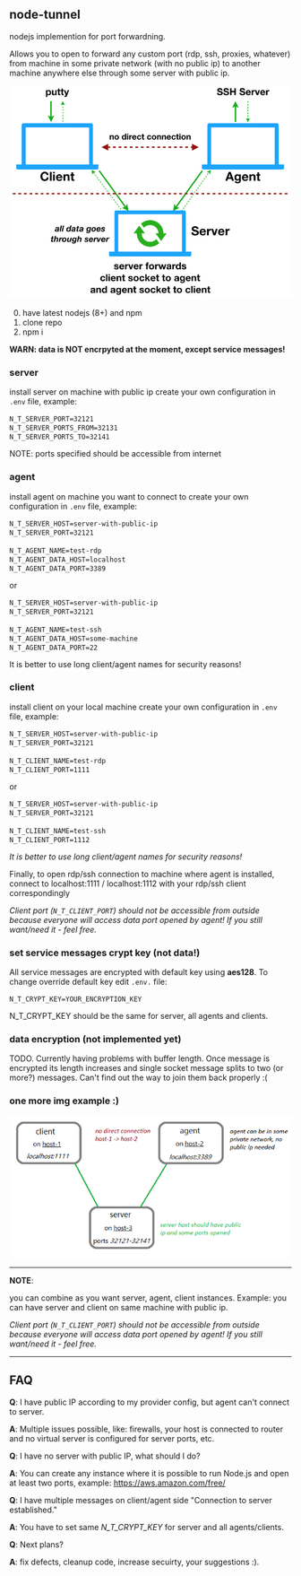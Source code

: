 ## node-tunnel

nodejs implemention for port forwardning.

Allows you to open to forward any custom port (rdp, ssh, proxies, whatever) from machine in some private network (with no public ip) to another machine anywhere else through some server with public ip.

![](imgs/client-server-agent.png?raw=true)

0. have latest nodejs (8+) and npm
1. clone repo
2. npm i

**WARN: data is NOT encrpyted at the moment, except service messages!**


### server

install server on machine with public ip
create your own configuration in `.env` file, example:
```
N_T_SERVER_PORT=32121
N_T_SERVER_PORTS_FROM=32131
N_T_SERVER_PORTS_TO=32141
```
NOTE: ports specified should be accessible from internet

### agent

install agent on machine you want to connect to
create your own configuration in `.env` file, example:
```
N_T_SERVER_HOST=server-with-public-ip
N_T_SERVER_PORT=32121

N_T_AGENT_NAME=test-rdp
N_T_AGENT_DATA_HOST=localhost
N_T_AGENT_DATA_PORT=3389
```
or
```
N_T_SERVER_HOST=server-with-public-ip
N_T_SERVER_PORT=32121

N_T_AGENT_NAME=test-ssh
N_T_AGENT_DATA_HOST=some-machine
N_T_AGENT_DATA_PORT=22
```
It is better to use long client/agent names for security reasons!

### client

install client on your local machine
create your own configuration in `.env` file, example:
```
N_T_SERVER_HOST=server-with-public-ip
N_T_SERVER_PORT=32121

N_T_CLIENT_NAME=test-rdp
N_T_CLIENT_PORT=1111
```
or
```
N_T_SERVER_HOST=server-with-public-ip
N_T_SERVER_PORT=32121

N_T_CLIENT_NAME=test-ssh
N_T_CLIENT_PORT=1112
```
*It is better to use long client/agent names for security reasons!*


Finally, to open rdp/ssh connection to machine where agent is installed, connect to localhost:1111 / localhost:1112 with your rdp/ssh client correspondingly


*Client port (`N_T_CLIENT_PORT`) should not be accessible from outside because everyone will access data port opened by agent! 
If you still want/need it - feel free.*


### set service messages crypt key (not data!)

All service messages are encrypted with default key using **aes128**. To change override default key edit `.env.` file:
```
N_T_CRYPT_KEY=YOUR_ENCRYPTION_KEY
```
N_T_CRYPT_KEY should be the same for server, all agents and clients.


### data encryption  (not implemented yet)

TODO.
Currently having problems with buffer length. Once message is encrypted its length increases and single socket message splits to two (or more?) messages. Can't find out the way to join them back properly :(

### one more img example :)

![](imgs/port-forwarding.png?raw=true)

---

**NOTE**: 

you can combine as you want server, agent, client instances. Example: you can have server and client on same machine with public ip.


*Client port (`N_T_CLIENT_PORT`) should not be accessible from outside because everyone will access data port opened by agent! 
If you still want/need it - feel free.*

---

## FAQ

**Q**: I have public IP according to my provider config, but agent can't connect to server.

**A**: Multiple issues possible, like: firewalls, your host is connected to router and no virtual server is configured for server ports, etc.

**Q**: I have no server with public IP, what should I do?

**A**: You can create any instance where it is possible to run Node.js and open at least two ports, example: https://aws.amazon.com/free/

**Q**: I have multiple messages on client/agent side "Connection to server established."

**A**: You have to set same *N_T_CRYPT_KEY* for server and all agents/clients.

**Q**: Next plans?

**A**: fix defects, cleanup code, increase secuirty, your suggestions :).
